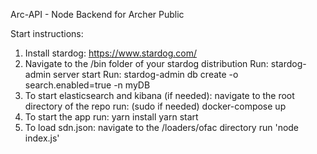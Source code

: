 Arc-API - Node Backend for Archer Public

Start instructions:

1. Install stardog: https://www.stardog.com/
2. Navigate to the /bin folder of your stardog distribution
    Run: stardog-admin server start
    Run: stardog-admin db create -o search.enabled=true -n myDB
3. To start elasticsearch and kibana (if needed):
    navigate to the root directory of the repo
    run: (sudo if needed) docker-compose up
4. To start the app run:
    yarn install
    yarn start
5. To load sdn.json:
    navigate to the /loaders/ofac directory
    run 'node index.js'